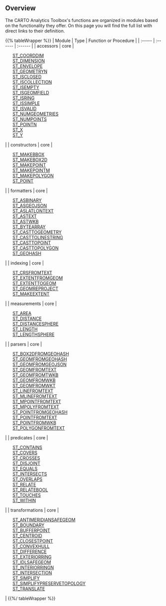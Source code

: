 ## Overview

The CARTO Analytics Toolbox's functions are organized in modules based on the functionality they offer. On this page you will find the full list with direct links to their definition.

{{% tableWrapper %}}
| Module | Type | Function or Procedure |
| :----- | :------ | :------ |
| accessors | core |<ul style="list-style:none"><li><a href="../accessors/#st_coorddim">ST_COORDDIM</a></li><li><a href="../accessors/#st_dimension">ST_DIMENSION</a></li><li><a href="../accessors/#st_envelope">ST_ENVELOPE</a></li><li><a href="../accessors/#st_geometryn">ST_GEOMETRYN</a></li><li><a href="../accessors/#st_isclosed">ST_ISCLOSED</a></li><li><a href="../accessors/#st_iscollection">ST_ISCOLLECTION</a></li><li><a href="../accessors/#st_isempty">ST_ISEMPTY</a></li><li><a href="../accessors/#st_isgeomfield">ST_ISGEOMFIELD</a></li><li><a href="../accessors/#st_isring">ST_ISRING</a></li><li><a href="../accessors/#st_issimple">ST_ISSIMPLE</a></li><li><a href="../accessors/#st_isvalid">ST_ISVALID</a></li><li><a href="../accessors/#st_numgeometries">ST_NUMGEOMETRIES</a></li><li><a href="../accessors/#st_numpoints">ST_NUMPOINTS</a></li><li><a href="../accessors/#st_pointn">ST_POINTN</a></li><li><a href="../accessors/#st_x">ST_X</a></li><li><a href="../accessors/#st_y">ST_Y</a></li></ul>|
| constructors | core |<ul style="list-style:none"><li><a href="../constructors/#st_makebbox">ST_MAKEBBOX</a></li><li><a href="../constructors/#st_makebox2d">ST_MAKEBOX2D</a></li><li><a href="../constructors/#st_makepoint">ST_MAKEPOINT</a></li><li><a href="../constructors/#st_makepointm">ST_MAKEPOINTM</a></li><li><a href="../constructors/#st_makepolygon">ST_MAKEPOLYGON</a></li><li><a href="../constructors/#st_point">ST_POINT</a></li></ul>|
| formatters | core |<ul style="list-style:none"><li><a href="../formatters/#st_asbinary">ST_ASBINARY</a></li><li><a href="../formatters/#st_asgeojson">ST_ASGEOJSON</a></li><li><a href="../formatters/#st_aslatlontext">ST_ASLATLONTEXT</a></li><li><a href="../formatters/#st_astext">ST_ASTEXT</a></li><li><a href="../formatters/#st_astwkb">ST_ASTWKB</a></li><li><a href="../formatters/#st_bytearray">ST_BYTEARRAY</a></li><li><a href="../formatters/#st_casttogeometry">ST_CASTTOGEOMETRY</a></li><li><a href="../formatters/#st_casttolinestring">ST_CASTTOLINESTRING</a></li><li><a href="../formatters/#st_casttopoint">ST_CASTTOPOINT</a></li><li><a href="../formatters/#st_casttopolygon">ST_CASTTOPOLYGON</a></li><li><a href="../formatters/#st_geohash">ST_GEOHASH</a></li></ul>|
| indexing | core |<ul style="list-style:none"><li><a href="../indexing/#st_crsfromtext">ST_CRSFROMTEXT</a></li><li><a href="../indexing/#st_extentfromgeom">ST_EXTENTFROMGEOM</a></li><li><a href="../indexing/#st_extenttogeom">ST_EXTENTTOGEOM</a></li><li><a href="../indexing/#st_geomreproject">ST_GEOMREPROJECT</a></li><li><a href="../indexing/#st_makeextent">ST_MAKEEXTENT</a></li></ul>|
| measurements | core |<ul style="list-style:none"><li><a href="../measurements/#st_area">ST_AREA</a></li><li><a href="../measurements/#st_distance">ST_DISTANCE</a></li><li><a href="../measurements/#st_distancesphere">ST_DISTANCESPHERE</a></li><li><a href="../measurements/#st_length">ST_LENGTH</a></li><li><a href="../measurements/#st_lengthsphere">ST_LENGTHSPHERE</a></li></ul>|
| parsers | core |<ul style="list-style:none"><li><a href="../parsers/#st_box2dfromgeohash">ST_BOX2DFROMGEOHASH</a></li><li><a href="../parsers/#st_geomfromgeohash">ST_GEOMFROMGEOHASH</a></li><li><a href="../parsers/#st_geomfromgeojson">ST_GEOMFROMGEOJSON</a></li><li><a href="../parsers/#st_geomfromtext">ST_GEOMFROMTEXT</a></li><li><a href="../parsers/#st_geomfromtwkb">ST_GEOMFROMTWKB</a></li><li><a href="../parsers/#st_geomfromwkb">ST_GEOMFROMWKB</a></li><li><a href="../parsers/#st_geomfromwkt">ST_GEOMFROMWKT</a></li><li><a href="../parsers/#st_linefromtext">ST_LINEFROMTEXT</a></li><li><a href="../parsers/#st_mlinefromtext">ST_MLINEFROMTEXT</a></li><li><a href="../parsers/#st_mpointfromtext">ST_MPOINTFROMTEXT</a></li><li><a href="../parsers/#st_mpolyfromtext">ST_MPOLYFROMTEXT</a></li><li><a href="../parsers/#st_pointfromgeohash">ST_POINTFROMGEOHASH</a></li><li><a href="../parsers/#st_pointfromtext">ST_POINTFROMTEXT</a></li><li><a href="../parsers/#st_pointfromwkb">ST_POINTFROMWKB</a></li><li><a href="../parsers/#st_polygonfromtext">ST_POLYGONFROMTEXT</a></li></ul>|
| predicates | core |<ul style="list-style:none"><li><a href="../predicates/#st_contains">ST_CONTAINS</a></li><li><a href="../predicates/#st_covers">ST_COVERS</a></li><li><a href="../predicates/#st_crosses">ST_CROSSES</a></li><li><a href="../predicates/#st_disjoint">ST_DISJOINT</a></li><li><a href="../predicates/#st_equals">ST_EQUALS</a></li><li><a href="../predicates/#st_intersects">ST_INTERSECTS</a></li><li><a href="../predicates/#st_overlaps">ST_OVERLAPS</a></li><li><a href="../predicates/#st_relate">ST_RELATE</a></li><li><a href="../predicates/#st_relatebool">ST_RELATEBOOL</a></li><li><a href="../predicates/#st_touches">ST_TOUCHES</a></li><li><a href="../predicates/#st_within">ST_WITHIN</a></li></ul>|
| transformations | core |<ul style="list-style:none"><li><a href="../transformations/#st_antimeridiansafegeom">ST_ANTIMERIDIANSAFEGEOM</a></li><li><a href="../transformations/#st_boundary">ST_BOUNDARY</a></li><li><a href="../transformations/#st_bufferpoint">ST_BUFFERPOINT</a></li><li><a href="../transformations/#st_centroid">ST_CENTROID</a></li><li><a href="../transformations/#st_closestpoint">ST_CLOSESTPOINT</a></li><li><a href="../transformations/#st_convexhull">ST_CONVEXHULL</a></li><li><a href="../transformations/#st_difference">ST_DIFFERENCE</a></li><li><a href="../transformations/#st_exteriorring">ST_EXTERIORRING</a></li><li><a href="../transformations/#st_idlsafegeom">ST_IDLSAFEGEOM</a></li><li><a href="../transformations/#st_interiorringn">ST_INTERIORRINGN</a></li><li><a href="../transformations/#st_intersection">ST_INTERSECTION</a></li><li><a href="../transformations/#st_simplify">ST_SIMPLIFY</a></li><li><a href="../transformations/#st_simplifypreservetopology">ST_SIMPLIFYPRESERVETOPOLOGY</a></li><li><a href="../transformations/#st_translate">ST_TRANSLATE</a></li></ul>|
{{%/ tableWrapper %}}